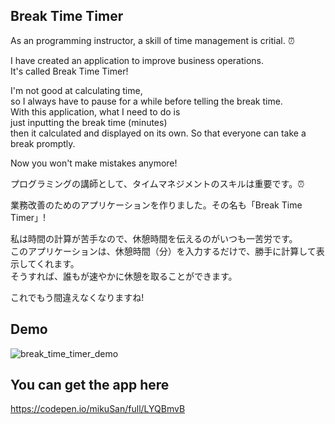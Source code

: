 ## Break Time Timer 

As an programming instructor, a skill of time management is critial. ⏰

I have created an application to improve business operations.<br> 
It's called Break Time Timer!<br>

I'm not good at calculating time,<br> 
so I always have to pause for a while before telling the break time.<br> 
With this application, what I need to do is<br>
just inputting the break time (minutes) <br>
then it calculated and displayed on its own. So that everyone can take a break promptly.

Now you won't make mistakes anymore! 

プログラミングの講師として、タイムマネジメントのスキルは重要です。⏰

業務改善のためのアプリケーションを作りました。その名も「Break Time Timer」!

私は時間の計算が苦手なので、休憩時間を伝えるのがいつも一苦労です。<br>
このアプリケーションは、休憩時間（分）を入力するだけで、勝手に計算して表示してくれます。<br>
そうすれば、誰もが速やかに休憩を取ることができます。

これでもう間違えなくなりますね! 

## Demo

![break_time_timer_demo](https://user-images.githubusercontent.com/58237700/173159011-407a79e5-1f9f-4110-98d2-c568a32f532f.gif)

## You can get the app here 

https://codepen.io/mikuSan/full/LYQBmvB
